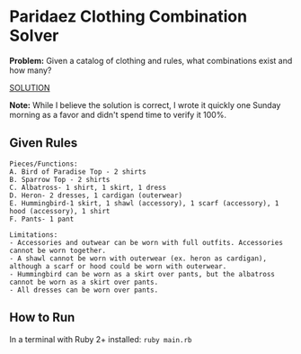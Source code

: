 # Paridaez Clothing Combination Solver

**Problem:** Given a catalog of clothing and rules, what combinations exist and how many?

[SOLUTION](https://raw.githubusercontent.com/ustasb/paridaez_clothing_combinations/master/solution.txt)

**Note:** While I believe the solution is correct, I wrote it quickly one Sunday
morning as a favor and didn't spend time to verify it 100%.

## Given Rules

    Pieces/Functions:
    A. Bird of Paradise Top - 2 shirts
    B. Sparrow Top - 2 shirts
    C. Albatross- 1 shirt, 1 skirt, 1 dress
    D. Heron- 2 dresses, 1 cardigan (outerwear)
    E. Hummingbird-1 skirt, 1 shawl (accessory), 1 scarf (accessory), 1 hood (accessory), 1 shirt
    F. Pants- 1 pant

    Limitations:
    - Accessories and outwear can be worn with full outfits. Accessories cannot be worn together.
    - A shawl cannot be worn with outerwear (ex. heron as cardigan), although a scarf or hood could be worn with outerwear.
    - Hummingbird can be worn as a skirt over pants, but the albatross cannot be worn as a skirt over pants.
    - All dresses can be worn over pants.

## How to Run

In a terminal with Ruby 2+ installed: `ruby main.rb`
